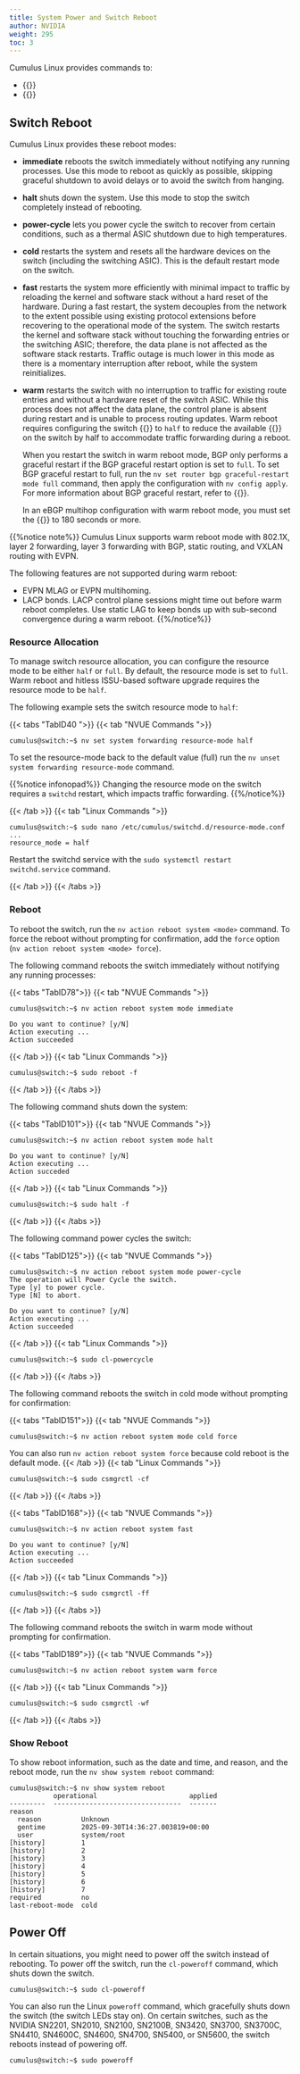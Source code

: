 ```yaml
---
title: System Power and Switch Reboot
author: NVIDIA
weight: 295
toc: 3
---
```

Cumulus Linux provides commands to:
- {{<link url="#switch-reboot" text="Reboot the switch">}}
- {{<link url="#power-off" text="Power off the switch">}}

## Switch Reboot

Cumulus Linux provides these reboot modes:
- **immediate** reboots the switch immediately without notifying any running processes. Use this mode to reboot as quickly as possible, skipping graceful shutdown to avoid delays or to avoid the switch from hanging.
- **halt** shuts down the system. Use this mode to stop the switch completely instead of rebooting.
- **power-cycle** lets you power cycle the switch to recover from certain conditions, such as a thermal ASIC shutdown due to high temperatures.
- **cold** restarts the system and resets all the hardware devices on the switch (including the switching ASIC). This is the default restart mode on the switch.
- **fast** restarts the system more efficiently with minimal impact to traffic by reloading the kernel and software stack without a hard reset of the hardware. During a fast restart, the system decouples from the network to the extent possible using existing protocol extensions before recovering to the operational mode of the system. The switch restarts the kernel and software stack without touching the forwarding entries or the switching ASIC; therefore, the data plane is not affected as the software stack restarts. Traffic outage is much lower in this mode as there is a momentary interruption after reboot, while the system reinitializes.
- **warm** restarts the switch with no interruption to traffic for existing route entries and without a hardware reset of the switch ASIC. While this process does not affect the data plane, the control plane is absent during restart and is unable to process routing updates. Warm reboot requires configuring the switch {{<link url="#resource-allocation" text="resource mode">}} to `half` to reduce the available {{<link title="Forwarding Table Size and Profiles" text="forwarding table entries">}} on the switch by half to accommodate traffic forwarding during a reboot.

  When you restart the switch in warm reboot mode, BGP only performs a graceful restart if the BGP graceful restart option is set to `full`. To set BGP graceful restart to full, run the `nv set router bgp graceful-restart mode full` command, then apply the configuration with `nv config apply`. For more information about BGP graceful restart, refer to {{<link url="Optional-BGP-Configuration/#graceful-bgp-restart" text="Optional BGP Configuration">}}.

  In an eBGP multihop configuration with warm reboot mode, you must set the {{<link url="Optional-BGP-Configuration/#restart-timers" text="BGP graceful restart timer">}} to 180 seconds or more.

{{%notice note%}}
Cumulus Linux supports warm reboot mode with 802.1X, layer 2 forwarding, layer 3 forwarding with BGP, static routing, and VXLAN routing with EVPN. 

The following features are not supported during warm reboot:
- EVPN MLAG or EVPN multihoming.
- LACP bonds. LACP control plane sessions might time out before warm reboot completes. Use static LAG to keep bonds up with sub-second convergence during a warm reboot.
{{%/notice%}}
<!--
Ania's original draft below? reformatted the note box to separate supported vs. unsupported with the number of caveats.
{{%notice note%}}
Cumulus Linux does not support LACP bonds during warm boot; the LACP control plane sessions might time out before warm boot completes. Use a static Link Aggregation Group to keep bonds up during warm boot.
{{%/notice%}}
-->
### Resource Allocation

To manage switch resource allocation, you can configure the resource mode to be either `half` or `full`. By default, the resource mode is set to `full`. Warm reboot and hitless ISSU-based software upgrade requires the resource mode to be `half`.

The following example sets the switch resource mode to `half`:

{{< tabs "TabID40 ">}}
{{< tab "NVUE Commands ">}}

```
cumulus@switch:~$ nv set system forwarding resource-mode half
```

To set the resource-mode back to the default value (full) run the `nv unset system forwarding resource-mode` command.

{{%notice infonopad%}}
Changing the resource mode on the switch requires a `switchd` restart, which impacts traffic forwarding. 
{{%/notice%}}

{{< /tab >}}
{{< tab "Linux Commands ">}}

```
cumulus@switch:~$ sudo nano /etc/cumulus/switchd.d/resource-mode.conf
...
resource_mode = half
```

Restart the switchd service with the `sudo systemctl restart switchd.service` command.

{{< /tab >}}
{{< /tabs >}}






### Reboot

To reboot the switch, run the `nv action reboot system <mode>` command. To force the reboot without prompting for confirmation, add the `force` option (`nv action reboot system <mode> force`).

The following command reboots the switch immediately without notifying any running processes:

{{< tabs "TabID78">}}
{{< tab "NVUE Commands ">}}

```
cumulus@switch:~$ nv action reboot system mode immediate

Do you want to continue? [y/N]  
Action executing ... 
Action succeeded 
```

{{< /tab >}}
{{< tab "Linux Commands ">}}

```
cumulus@switch:~$ sudo reboot -f
```

{{< /tab >}}
{{< /tabs >}}

The following command shuts down the system:

{{< tabs "TabID101">}}
{{< tab "NVUE Commands ">}}

```
cumulus@switch:~$ nv action reboot system mode halt

Do you want to continue? [y/N]  
Action executing ... 
Action succeded
```

{{< /tab >}}
{{< tab "Linux Commands ">}}

```
cumulus@switch:~$ sudo halt -f
```

{{< /tab >}}
{{< /tabs >}}

The following command power cycles the switch:

{{< tabs "TabID125">}}
{{< tab "NVUE Commands ">}}

```
cumulus@switch:~$ nv action reboot system mode power-cycle
The operation will Power Cycle the switch.
Type [y] to power cycle.
Type [N] to abort.

Do you want to continue? [y/N]  
Action executing ... 
Action succeeded 
```

{{< /tab >}}
{{< tab "Linux Commands ">}}

```
cumulus@switch:~$ sudo cl-powercycle
```

{{< /tab >}}
{{< /tabs >}}

The following command reboots the switch in cold mode without prompting for confirmation:

{{< tabs "TabID151">}}
{{< tab "NVUE Commands ">}}

```
cumulus@switch:~$ nv action reboot system mode cold force
```

You can also run `nv action reboot system force` because cold reboot is the default mode.
{{< /tab >}}
{{< tab "Linux Commands ">}}

```
cumulus@switch:~$ sudo csmgrctl -cf
```

{{< /tab >}}
{{< /tabs >}}

{{< tabs "TabID168">}}
{{< tab "NVUE Commands ">}}

```
cumulus@switch:~$ nv action reboot system fast

Do you want to continue? [y/N]  
Action executing ... 
Action succeeded 
```

{{< /tab >}}
{{< tab "Linux Commands ">}}

```
cumulus@switch:~$ sudo csmgrctl -ff
```

{{< /tab >}}
{{< /tabs >}}

The following command reboots the switch in warm mode without prompting for confirmation.

{{< tabs "TabID189">}}
{{< tab "NVUE Commands ">}}

```
cumulus@switch:~$ nv action reboot system warm force
```

{{< /tab >}}
{{< tab "Linux Commands ">}}

```
cumulus@switch:~$ sudo csmgrctl -wf
```

{{< /tab >}}
{{< /tabs >}}

### Show Reboot

To show reboot information, such as the date and time, and reason, and the reboot mode, run the `nv show system reboot` command:

```
cumulus@switch:~$ nv show system reboot
           operational                       applied
---------  --------------------------------  -------
reason                                                     
  reason          Unknown                                  
  gentime         2025-09-30T14:36:27.003819+00:00         
  user            system/root                              
[history]         1                                        
[history]         2                                        
[history]         3                                        
[history]         4                                        
[history]         5                                        
[history]         6                                        
[history]         7                                        
required          no                                       
last-reboot-mode  cold
```

<!-- COMMENTED OUT AS THIS COMMAND ISN'T OPERATIONAL IN 5.15
To display the current resource mode, run the `nv show system forwarding resource-mode` command. 

```
cumulus@switch:~$ nv show system forwarding resource-mode
cumulus@switch:~$ nv config apply
```
-->

## Power Off

In certain situations, you might need to power off the switch instead of rebooting. To power off the switch, run the `cl-poweroff` command, which shuts down the switch.

```
cumulus@switch:~$ sudo cl-poweroff
```

You can also run the Linux `poweroff` command, which gracefully shuts down the switch (the switch LEDs stay on). On certain switches, such as the NVIDIA SN2201, SN2010, SN2100, SN2100B, SN3420, SN3700, SN3700C, SN4410, SN4600C, SN4600, SN4700, SN5400, or SN5600, the switch reboots instead of powering off.

```
cumulus@switch:~$ sudo poweroff
```
